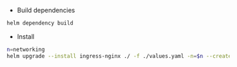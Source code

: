 - Build dependencies

```bash
helm dependency build
```

- Install
```bash
n=networking
helm upgrade --install ingress-nginx ./ -f ./values.yaml -n=$n --create-namespace
```

